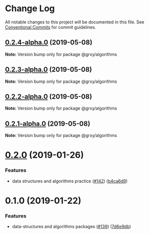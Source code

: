 # Change Log

All notable changes to this project will be documented in this file.
See [Conventional Commits](https://conventionalcommits.org) for commit guidelines.

## [0.2.4-alpha.0](https://github.com/grxy/grxy/compare/@grxy/algorithms@0.2.3-alpha.0...@grxy/algorithms@0.2.4-alpha.0) (2019-05-08)

**Note:** Version bump only for package @grxy/algorithms

## [0.2.3-alpha.0](https://github.com/grxy/grxy/compare/@grxy/algorithms@0.2.2-alpha.0...@grxy/algorithms@0.2.3-alpha.0) (2019-05-08)

**Note:** Version bump only for package @grxy/algorithms

## [0.2.2-alpha.0](https://github.com/grxy/grxy/compare/@grxy/algorithms@0.2.1-alpha.0...@grxy/algorithms@0.2.2-alpha.0) (2019-05-08)

**Note:** Version bump only for package @grxy/algorithms

## [0.2.1-alpha.0](https://github.com/grxy/grxy/compare/@grxy/algorithms@0.2.0...@grxy/algorithms@0.2.1-alpha.0) (2019-05-08)

**Note:** Version bump only for package @grxy/algorithms

# [0.2.0](https://github.com/grxy/grxy/compare/@grxy/algorithms@0.1.0...@grxy/algorithms@0.2.0) (2019-01-26)

### Features

-   data structures and algorithms practice ([#142](https://github.com/grxy/grxy/issues/142)) ([b4ca6d9](https://github.com/grxy/grxy/commit/b4ca6d9))

# 0.1.0 (2019-01-22)

### Features

-   data-structures and algorithms packages ([#139](https://github.com/grxy/grxy/issues/139)) ([7d6e9db](https://github.com/grxy/grxy/commit/7d6e9db))
